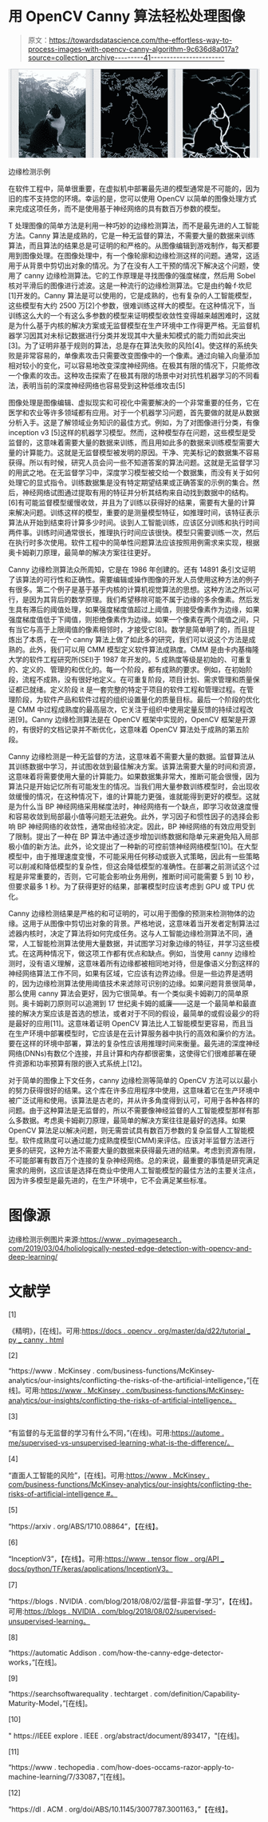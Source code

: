 # 用 OpenCV Canny 算法轻松处理图像

> 原文：<https://towardsdatascience.com/the-effortless-way-to-process-images-with-opencv-canny-algorithm-9c636d8a017a?source=collection_archive---------41----------------------->

![](img/3494bd5955f01a5d6c1c4c75f2b50411.png)

边缘检测示例

在软件工程中，简单很重要，在虚拟机中部署最先进的模型通常是不可能的，因为旧的库不支持您的环境。幸运的是，您可以使用 OpenCV 以简单的图像处理方式来完成这项任务，而不是使用基于神经网络的具有数百万参数的模型。

T 处理图像的简单方法是利用一种巧妙的边缘检测算法，而不是最先进的人工智能方法。Canny 算法是成熟的，它是一种无监督的算法，不需要大量的数据来训练算法，而且算法的结果总是可证明的和严格的。从图像编辑到游戏制作，每天都要用到图像处理。在图像处理中，有一个像轮廓和边缘检测这样的问题。通常，这适用于从背景中剪切出对象的情况。为了在没有人工干预的情况下解决这个问题，使用了 canny 边缘检测算法。它的工作原理是寻找图像的强度梯度，然后用 Sobel 核对平滑后的图像进行滤波。这是一种流行的边缘检测算法。它是由约翰·f·坎尼[1]开发的。Canny 算法是可以使用的，它是成熟的，也有复杂的人工智能模型，这些模型有大约 2500 万[2]个参数，很难训练这样大的模型。在这种情况下，当训练这么大的一个有这么多参数的模型来证明模型收敛性变得越来越困难时，这就是为什么基于内核的解决方案或无监督模型在生产环境中工作得更严格。无监督机器学习因其对未标记数据进行分类并发现其中大量未知模式的能力而如此突出[3]。为了证明非基于规则的算法，总是存在算法失败的风险[4]。使这样的系统失败是非常容易的，单像素攻击只需要改变图像中的一个像素。通过向输入向量添加相对较小的变化，可以容易地改变深度神经网络。在极其有限的情况下，只能修改一个像素的攻击。这种攻击探索了在极其有限的场景中对对抗性机器学习的不同看法，表明当前的深度神经网络也容易受到这种低维攻击[5]

图像处理是图像编辑、虚拟现实和可视化中需要解决的一个非常重要的任务，它在医学和农业等许多领域都有应用。对于一个机器学习问题，首先要做的就是从数据分析入手。这是了解领域业务知识的最佳方式。例如，为了对图像进行分类，有像 inception v3 [5]这样的机器学习模型。然而，这种模型存在问题，这些模型是受监督的，这意味着需要大量的数据来训练，而且用如此多的数据来训练模型需要大量的计算能力。这就是无监督模型被发明的原因。干净、完美标记的数据集不容易获得。所以有时候，研究人员会问一些不知道答案的算法问题。这就是无监督学习的用武之地。在无监督学习中，深度学习模型被交给一个数据集，而没有关于如何处理它的显式指令。训练数据集是没有特定期望结果或正确答案的示例的集合。然后，神经网络试图通过提取有用的特征并分析其结构来自动找到数据中的结构。[6]有可能监督模型缓慢收敛，并且为了训练以获得好的结果，需要有大量的计算来解决问题。训练这样的模型，重要的是测量模型特征，如推理时间，该特征表示算法从开始到结束将计算多少时间。谈到人工智能训练，应该区分训练和执行时间两件事。训练时间通常很长，推理执行时间应该很快。模型只需要训练一次，然后在执行时多次使用。软件工程中的简单性问题算法应该按照用例需求来实现，根据奥卡姆剃刀原理，最简单的解决方案往往更好。

Canny 边缘检测算法众所周知，它是在 1986 年创建的。还有 14891 条引文证明了该算法的可行性和正确性。需要编辑或操作图像的开发人员使用这种方法的例子有很多。第二个例子是基于基于内核的计算机视觉算法的思想。这种方法之所以可行，是因为其背后的数学原理。我们希望移除可能不属于边缘的多余像素。然后发生具有滞后的阈值处理，如果强度梯度值超过上阈值，则接受像素作为边缘，如果强度梯度值低于下阈值，则拒绝像素作为边缘。如果一个像素在两个阈值之间，只有当它与高于上限阈值的像素相邻时，才接受它[8]。数学是简单明了的，而且提炼出了本质，在一个 canny 算法上做了如此多的研究，我们可以说这个方法是成熟的。此外，我们可以用 CMM 模型定义软件算法成熟度。CMM 是由卡内基梅隆大学的软件工程研究所(SEI)于 1987 年开发的。5 成熟度等级是初始的、可重复的、定义的、管理的和优化的。每一个阶段，都有成熟的要求。例如，在初始阶段，流程不成熟，没有很好地定义。在可重复阶段，项目计划、需求管理和质量保证都已就绪。定义阶段 it 是一套完整的特定于项目的软件工程和管理过程。在管理阶段，为软件产品和软件过程的组织设置量化的质量目标。最后一个阶段的优化是 CMM 中过程成熟度的最高层次，它关注于组织中使用定量反馈的持续过程改进[9]。Canny 边缘检测算法是在 OpenCV 框架中实现的，OpenCV 框架是开源的，有很好的文档记录并不断优化，这意味着 OpenCV 算法处于成熟的第五阶段。

Canny 边缘检测是一种无监督的方法，这意味着不需要大量的数据。监督算法从其训练数据中学习，并试图收敛到最佳解决方案。该算法需要大量的时间和资源，这意味着将需要使用大量的计算能力。如果数据集非常大，推断可能会很慢，因为算法只是开始记忆所有可能发生的情况。当我们用大量参数训练模型时，会出现收敛缓慢的情况，在这种情况下，谁的计算能力更强，谁就能得到更好的模型。这就是为什么当 BP 神经网络采用梯度法时，神经网络有一个缺点，即学习收敛速度慢和容易收敛到局部最小值等问题无法避免。此外，学习因子和惯性因子的选择会影响 BP 神经网络的收敛性，通常由经验决定。因此，BP 神经网络的有效应用受到了限制。提出了一种在 BP 算法中通过逐步增加训练数据和隐单元来避免陷入局部极小值的新方法。此外，论文提出了一种新的可控前馈神经网络模型[10]。在大型模型中，由于推理速度变慢，不可能采用任何移动或嵌入式策略，因此有一些策略可以削减和降低模型的复杂性，但这会降低模型的准确性。在部署之前测试这个过程是非常重要的，否则，它可能会影响业务用例，推断时间可能需要 5 到 10 秒，但要求最多 1 秒。为了获得更好的结果，部署模型时应该考虑到 GPU 或 TPU 优化。

Canny 边缘检测结果是严格的和可证明的，可以用于图像的预测来检测物体的边缘。这用于从图像中剪切出对象的背景。严格地说，这意味着当开发者定制算法过滤器内核时，决定了算法将如何完成任务。这与人工智能边缘检测算法不同，通常，人工智能检测算法使用大量数据，并试图学习对象边缘的特征，并学习这些模式。在这两种情况下，做这项工作都有优点和缺点。例如，当使用 canny 边缘检测时，没有语义理解，这意味着所有边缘都被相同地对待，但是像语义分割这样的神经网络算法工作不同，如果有区域，它应该有边界边缘。但是一些边界是透明的，因为边缘检测算法使用阈值技术来滤除可识别的边缘。如果问题背景很简单，那么使用 canny 算法会更好，因为它很简单。有一个类似奥卡姆剃刀的简单原则。奥卡姆剃刀原则可以追溯到 17 世纪奥卡姆的威廉——这是一个最简单和最直接的解决方案应该是首选的想法，或者对于不同的假设，最简单的或假设最少的将是最好的应用[11]。这意味着证明 OpenCV 算法比人工智能模型更容易，而且当在生产环境中部署模型时，它应该是在云计算服务器中执行的高效和廉价的方法。要在这样的环境中部署，算法的复杂性应该用推理时间来衡量。最先进的深度神经网络(DNNs)有数亿个连接，并且计算和内存都很密集，这使得它们很难部署在硬件资源和功率预算有限的嵌入式系统上[12]。

对于简单的图像上下文任务，canny 边缘检测等简单的 OpenCV 方法可以以最小的努力获得很好的结果。这个库在许多应用程序中使用，这意味着它在生产环境中被广泛试用和使用。该算法是古老的，并从许多角度得到认可，可用于各种各样的问题。由于这种算法是无监督的，所以不需要像神经监督的人工智能模型那样有那么多数据。考虑奥卡姆剃刀原理，最简单的解决方案往往是最好的选择。如果 OpenCV 算法足以解决问题，则无需尝试具有数百万参数的复杂监督人工智能模型。软件成熟度可以通过能力成熟度模型(CMM)来评估。应该对半监督方法进行更多的研究，这种方法不需要大量的数据来获得最先进的结果。考虑到资源有限，不可能部署有数百万个连接的复杂神经网络。总的来说，最重要的事情是研究满足需求的用例，这应该是选择在商业中使用人工智能模型的最佳方法的主要关注点，因为许多模型是最先进的，在生产环境中，它不会满足某些标准。

# 图像源

边缘检测示例图片来源:[https://www . pyimagesearch . com/2019/03/04/holiologically-nested-edge-detection-with-opencv-and-deep-learning/](https://www.pyimagesearch.com/2019/03/04/holistically-nested-edge-detection-with-opencv-and-deep-learning/)

# 文献学

[1]

《精明》，[在线]。可用:[https://docs . opencv . org/master/da/d22/tutorial _ py _ canny . html](https://docs.opencv.org/master/da/d22/tutorial_py_canny.html.)

[2]

“https://www . McKinsey . com/business-functions/McKinsey-analytics/our-insights/conflicting-the-risks-of-the-artificial-intelligence，”[在线]。可用:[https://www . McKinsey . com/business-functions/McKinsey-analytics/our-insights/conflicting-the-risks-of-artificial-intelligence。](https://www.mckinsey.com/business-functions/mckinsey-analytics/our-insights/confronting-the-risks-of-artificial-intelligence.)

[3]

“有监督的与无监督的学习有什么不同，”(在线)。可用:[https://autome . me/supervised-vs-unsupervised-learning-what-is-the-difference/。](https://autome.me/supervised-vs-unsupervised-learning-what-is-the-difference/.)

[4]

“直面人工智能的风险”，[在线]。可用:[https://www . McKinsey . com/business-functions/McKinsey-analytics/our-insights/conflicting-the-risks-of-artificial-intelligence #。](https://www.mckinsey.com/business-functions/mckinsey-analytics/our-insights/confronting-the-risks-of-artificial-intelligence#.)

[5]

“https://arxiv . org/ABS/1710.08864”，【在线】。

[6]

“InceptionV3”，【在线】。可用:[https://www . tensor flow . org/API _ docs/python/TF/keras/applications/InceptionV3。](https://www.tensorflow.org/api_docs/python/tf/keras/applications/InceptionV3.)

[7]

“https://blogs . NVIDIA . com/blog/2018/08/02/监督-非监督-学习”，【在线】。可用:[https://blogs . NVIDIA . com/blog/2018/08/02/supervised-unsupervised-learning。](https://blogs.nvidia.com/blog/2018/08/02/supervised-unsupervised-learning.)

[8]

“https://automatic Addison . com/how-the-canny-edge-detector-works，”[在线]。

[9]

“https://searchsoftwarequality . techtarget . com/definition/Capability-Maturity-Model，”[在线]。

[10]

" https://IEEE explore . IEEE . org/abstract/document/893417，"[在线]。

[11]

“https://www . techopedia . com/how-does-occams-razor-apply-to-machine-learning/7/33087，”[在线]。

[12]

“https://dl . ACM . org/doi/ABS/10.1145/3007787.3001163，”【在线】。